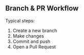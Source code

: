 ## Branch & PR Workflow

Typical steps:
1. Create a new branch
2. Make changes
3. Commit and push
4. Open a Pull Request